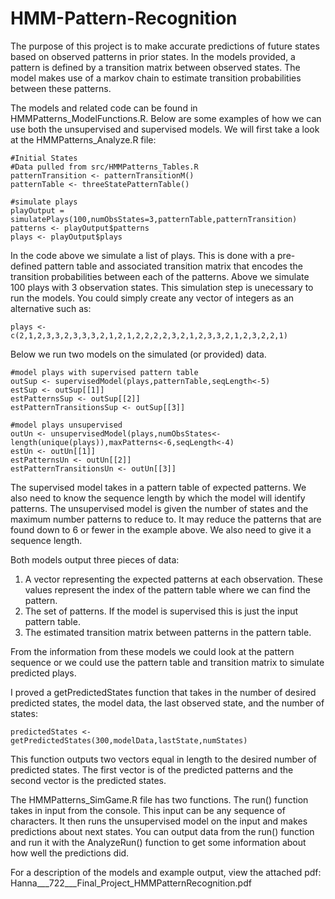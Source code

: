 # HMM-Pattern-Recognition
The purpose of this project is to make accurate predictions of future states based on observed patterns in prior states.  In the models provided, a pattern is defined by a transition matrix between observed states.  The model makes use of a markov chain to estimate transition probabilities between these patterns.

The models and related code can be found in HMMPatterns_ModelFunctions.R.  Below are some examples of how we can use both the unsupervised and supervised models.  We will first take a look at the HMMPatterns_Analyze.R file:

```{r}
#Initial States
#Data pulled from src/HMMPatterns_Tables.R
patternTransition <- patternTransitionM()
patternTable <- threeStatePatternTable()

#simulate plays
playOutput = simulatePlays(100,numObsStates=3,patternTable,patternTransition)
patterns <- playOutput$patterns
plays <- playOutput$plays
```

In the code above we simulate a list of plays.  This is done with a pre-defined pattern table and associated transition matrix that encodes the transition probabilities between each of the patterns.  Above we simulate 100 plays with 3 observation states.  This simulation step is unecessary to run the models.  You could simply create any vector of integers as an alternative such as:

```{r}
plays <- c(2,1,2,3,3,2,3,3,3,2,1,2,1,2,2,2,2,3,2,1,2,3,3,2,1,2,3,2,2,1)
```

Below we run two models on the simulated (or provided) data.

```{r}
#model plays with supervised pattern table
outSup <- supervisedModel(plays,patternTable,seqLength<-5)
estSup <- outSup[[1]]
estPatternsSup <- outSup[[2]]
estPatternTransitionsSup <- outSup[[3]]

#model plays unsupervised
outUn <- unsupervisedModel(plays,numObsStates<-length(unique(plays)),maxPatterns<-6,seqLength<-4)
estUn <- outUn[[1]]
estPatternsUn <- outUn[[2]]
estPatternTransitionsUn <- outUn[[3]]
```

The supervised model takes in a pattern table of expected patterns.  We also need to know the sequence length by which the model will identify patterns.  The unsupervised model is given the number of states and the maximum number patterns to reduce to.  It may reduce the patterns that are found down to 6 or fewer in the example above.  We also need to give it a sequence length.

Both models output three pieces of data:
1) A vector representing the expected patterns at each observation.  These values represent the index of the pattern table where we can find the pattern.
2) The set of patterns.  If the model is supervised this is just the input pattern table.
3) The estimated transition matrix between patterns in the pattern table.

From the information from these models we could look at the pattern sequence or we could use the pattern table and transition matrix to simulate predicted plays.

I proved a getPredictedStates function that takes in the number of desired predicted states, the model data, the last observed state, and the number of states:

```{r}
predictedStates <- getPredictedStates(300,modelData,lastState,numStates)
```

This function outputs two vectors equal in length to the desired number of predicted states.  The first vector is of the predicted patterns and the second vector is the predicted states.

The HMMPatterns_SimGame.R file has two functions.  The run() function takes in input from the console.  This input can be any sequence of characters.  It then runs the unsupervised model on the input and makes predictions about next states.  You can output data from the run() function and run it with the AnalyzeRun() function to get some information about how well the predictions did.

For a description of the models and example output, view the attached pdf: Hanna___722___Final_Project_HMMPatternRecognition.pdf
